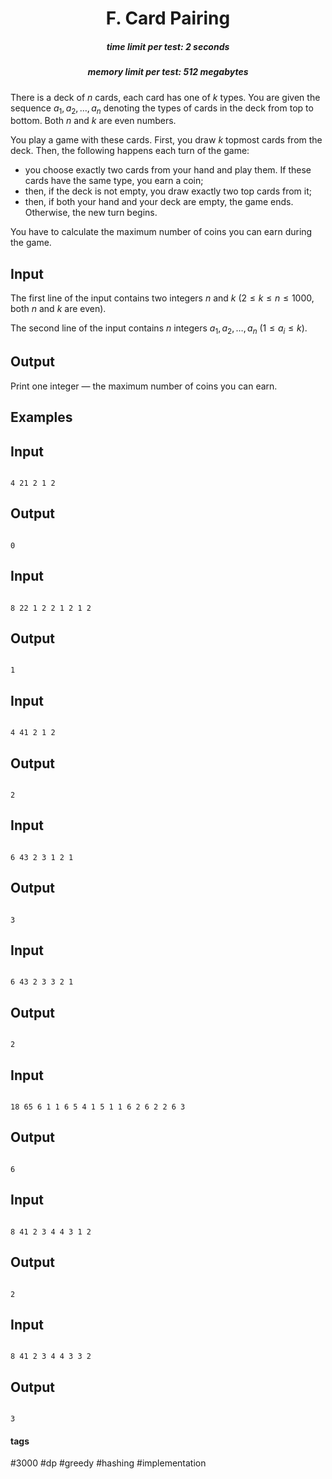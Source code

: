 <h1 style='text-align: center;'> F. Card Pairing</h1>

<h5 style='text-align: center;'>time limit per test: 2 seconds</h5>
<h5 style='text-align: center;'>memory limit per test: 512 megabytes</h5>

There is a deck of $n$ cards, each card has one of $k$ types. You are given the sequence $a_1, a_2, \dots, a_n$ denoting the types of cards in the deck from top to bottom. Both $n$ and $k$ are even numbers.

You play a game with these cards. First, you draw $k$ topmost cards from the deck. Then, the following happens each turn of the game:

* you choose exactly two cards from your hand and play them. If these cards have the same type, you earn a coin;
* then, if the deck is not empty, you draw exactly two top cards from it;
* then, if both your hand and your deck are empty, the game ends. Otherwise, the new turn begins.

You have to calculate the maximum number of coins you can earn during the game.

## Input

The first line of the input contains two integers $n$ and $k$ ($2 \le k \le n \le 1000$, both $n$ and $k$ are even).

The second line of the input contains $n$ integers $a_1, a_2, \dots, a_n$ ($1 \le a_i \le k$).

## Output

Print one integer — the maximum number of coins you can earn.

## Examples

## Input


```

4 21 2 1 2
```
## Output


```

0

```
## Input


```

8 22 1 2 2 1 2 1 2
```
## Output


```

1

```
## Input


```

4 41 2 1 2
```
## Output


```

2

```
## Input


```

6 43 2 3 1 2 1
```
## Output


```

3

```
## Input


```

6 43 2 3 3 2 1
```
## Output


```

2

```
## Input


```

18 65 6 1 1 6 5 4 1 5 1 1 6 2 6 2 2 6 3
```
## Output


```

6

```
## Input


```

8 41 2 3 4 4 3 1 2
```
## Output


```

2

```
## Input


```

8 41 2 3 4 4 3 3 2
```
## Output


```

3

```


#### tags 

#3000 #dp #greedy #hashing #implementation 